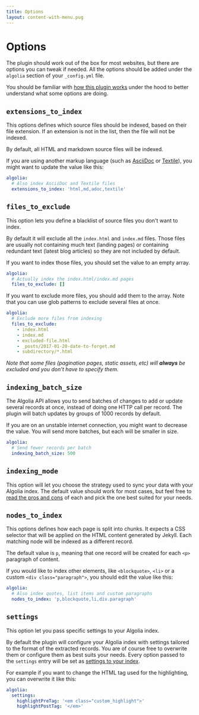 ```yaml
---
title: Options
layout: content-with-menu.pug
---
```


# Options

The plugin should work out of the box for most websites, but there are options
you can tweak if needed. All the options should be added under the `algolia`
section of your `_config.yml` file.

You should be familiar with [how this plugin works][1] under
the hood to better understand what some options are doing.

## `extensions_to_index`

This options defines which source files should be indexed, based on their file
extension. If an extension is not in the list, then the file will not be
indexed.

By default, all HTML and markdown source files will be indexed.

If you are using another markup language (such as [AsciiDoc][2] or [Textile][3]),
you might want to update the value like this:

```yml
algolia:
  # Also index AsciiDoc and Textile files
  extensions_to_index: 'html,md,adoc,textile'
```

## `files_to_exclude`

This option lets you define a blacklist of source files you don't want to index.

By default it will exclude all the `index.html` and `index.md` files. Those
files are usually not containing much text (landing pages) or containing
redundant text (latest blog articles) so they are not included by default.

If you want to index those files, you should set the value to an empty array.

```yml
algolia:
  # Actually index the index.html/index.md pages
  files_to_exclude: []
```

If you want to exclude more files, you should add them to the array. Note that
you can use glob patterns to exclude several files at once.

```yml
algolia:
  # Exclude more files from indexing
  files_to_exclude:
    - index.html
    - index.md
    - excluded-file.html
    - _posts/2017-01-20-date-to-forget.md
    - subdirectory/*.html
```

_Note that some files (pagination pages, static assets, etc) will **always** be
excluded and you don't have to specify them._

## `indexing_batch_size`

The Algolia API allows you to send batches of changes to add or update several
records at once, instead of doing one HTTP call per record. The plugin will
batch updates by groups of 1000 records by default.

If you are on an unstable internet connection, you might want to decrease the
value. You will send more batches, but each will be smaller in size.

```yml
algolia:
  # Send fewer records per batch
  indexing_batch_size: 500
```

## `indexing_mode`

This option will let you choose the strategy used to sync your data with your
Algolia index. The default value should work for most cases, but feel free to
[read the pros and cons][4] of each and pick the one best suited for your needs.

## `nodes_to_index`

This options defines how each page is split into chunks. It expects
a CSS selector that will be applied on the HTML content generated by Jekyll.
Each matching node will be indexed as a different record.

The default value is `p`, meaning that one record will be created for each `<p>`
paragraph of content.

If you would like to index other elements, like `<blockquote>`, `<li>` or
a custom `<div class="paragraph">`, you should edit the value like this:

```yml
algolia:
  # Also index quotes, list items and custom paragraphs
  nodes_to_index: 'p,blockquote,li,div.paragraph'
```

## `settings`

This option let you pass specific settings to your Algolia index.

By default the plugin will configure your Algolia index with settings tailored
to the format of the extracted records. You are of course free to overwrite
them or configure them as best suits your needs. Every option passed to the
`settings` entry will be set as [settings to your index][5].

For example if you want to change the HTML tag used for the highlighting, you
can overwrite it like this:

```yml
algolia:
  settings:
    highlightPreTag: '<em class="custom_highlight">'
    highlightPostTag: '</em>'
```


[1]: ./how-it-works.html
[2]: http://www.methods.co.nz/asciidoc/
[3]: https://github.com/textile
[4]: ./indexing-modes.html
[5]: https://www.algolia.com/doc/api-reference/api-methods/set-settings/?language=ruby#set-settings
